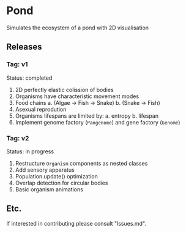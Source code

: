 # Pond
Simulates the ecosystem of a pond with 2D visualisation

## Releases 

### Tag: v1

Status: completed

1. 2D perfectly elastic colission of bodies
2. Organisms have characteristic movement modes
3. Food chains
    a. (Algae -> Fish -> Snake)
    b. (Snake -> Fish)
4. Asexual reprodution 
5. Organisms lifespans are limited by:
    a. entropy
    b. lifespan
6. Implement genome factory (`Pangenome`) and gene factory (`Genome`)

### Tag: v2

Status: in progress

1. Restructure `Organism` components as nested classes
2. Add sensory apparatus
3. Population.update() optimization
4. Overlap detection for circular bodies 
5. Basic organism animations

## Etc.

If interested in contributing please consult "Issues.md".
